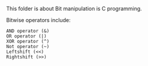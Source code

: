 

This folder is about Bit manipulation is C programming.

Bitwise operators include:

    AND operator (&)
    OR operator (|)
    XOR operator (^)
    Not operator (~)
    Leftshift (<<)
    Rightshift (>>)


